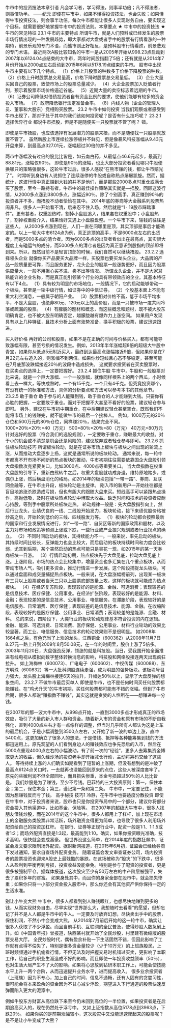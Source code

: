 牛市中的投资技法本章引语
凡会学习者，学习得法，则事半功倍；凡不得法者，则事倍功半。
——纪元
即便在牛市中，如果不懂得投资技法，也会失败；如果懂得牛市投资技法，则会事半功倍。每次牛市都能让很多人实现财务自由，要实现这个目标，就需要很好地掌握牛市中的投资法则。本章要点
★ 牛市中的投资技法
★ 牛市的常见特征
23.1 牛市的主要特点
所谓牛市，就是人们预料或已经发生的股票市场行情出现的一种发展趋势，即大家都对大盘或者手中的股票有行情看涨的一种期待，前景乐观的专门术语，而熊市则正好相反，是预料股市行情看跌，前景悲观的专门术语。
最近两次A股比较知名的牛市一是从2005年开始从998.23点启动到2007年以6124.04点结束的大牛市，两年时间股指翻了5倍；还有就是从2014年7月份开始从2000点左右启动到2015年6月以5178.19点结束的牛市。
股市中出现牛市主要有以下几个特点。
（1）价格上升股票的种数多于价格下降股票的种数。
（2）价格上升时股票总交易量高，价格下降时股票总交易量低。
（3）企业大量买回自己的股票，致使市场上的股票总量减少。
（4）大企业股票加入贬值者行列，预示着股票市场价格逼近谷底。
（5）近期大量的卖空标志着远期的牛市。
（6）证券公司降低对借债投资者自有资金比例的要求，使他们能够有较多的资金投入市场。
（7）政府降低银行法定准备金率。
（8）内线人物（企业的管理人员、董事和大股东）竞相购买股票。
23.2 牛市中如何投资
当我们观察或者感受到牛市出现了，那对于处于其中的我们该如何投资呢？是否有什么技巧呢？
23.2.1 选择优异行业
都说牛市捂股，但是不是随便买一只股票就不管了呢？
错。

即使是牛市捂股，也应该选择有发展潜力的股票来捂，而不是随便找一只股票就放置不管了。
虽然新股上市连续拉涨停板并不鲜见，但是像暴风科技涨幅从9.43元开盘来算，到最高点327.01元，涨幅超过30倍的并不多见。

两市中涨幅没有过倍的股比比皆是，如云南白药，从最低点46.6元起步，最高到88.81元，涨幅仅90％。
即使是90％的涨幅，也比大部分投资者看见哪只牛股便换哪只的策略强很多，这轮牛市过后，很多人感叹“在熊市赚的钱，都让牛市赔光了”。
时常听到身边有人说抓住了连续涨停的牛股或自称热点屡屡凯旋。然而，据统计，这波行情中真正赚到大钱的并不是他们，而是那些2000多点时重仓或满仓买了股票，至今一路持有者。牛市中的最佳操作策略其实就是—捂股。回顾这波行情，从2000多点涨到3800多点，涨幅近90％。除了个别高手，真正赚到90％的投资者并不多，而捂股不动者恰恰在其中。
2014年底的券商等大金融系列股票热闹非凡，很多人一开始看不清，后来忍不住入场，然后就是“1 · 19股市踩踏事件”。更有甚者，权重股热时，割掉小盘股追入，结果套在权重股中；小盘股热了，割掉权重股介入，结果恰好又遇上小盘股盘整。一个牛市下来，输钱的往往是这些人。
从2000多点涨到现在，人们一直在问哪里是顶，其实顶部是事后才能确定的。以上一轮大牛市6124点为例，真正逃顶的高手，不是6000点左右的出货者，而是5000多点的清仓者。因为6000多点的出货者看似出在最高点，其实很大程度上有碰运气的成分，而5000多点的清仓者是因为真正意识到股指的顶部即将到来。所以，既然目前不是轻言顶部的时候，我们自然可以继续捂股。
23.2.2 选择领头企业
就像你买产品要买大品牌一样，买股票也要买龙头企业。大品牌的产品一般质量更可靠，而且服务更好，龙头企业的股票一般涨势更好，而且因为股票供应量大，一般不用担心买不进、卖不出等情况。
所谓龙头企业，并不是大家耳熟能详的企业名称，而是真正能引领某个行业的具有带领效应的企业。其基本特征有以下4点。
（1）具有较为明显的市场地位，一般情况下，它的启动能够带动一个板块，甚至是一轮中级行情，如证券中的中信证券。
（2）个股基本面上不能有重大利空消息，一般属于朝阳产业。
（3）股票相对价格不高，低于市场平均水平，不是大盘股，也绝非80元、120元以上的高价股，而是一只被市场一度共同冷落或疏漏的股票。
（4）有朦胧的题材和概念，而这些概念和题材，既不被大股东明确肯定，也不被大股东明确否定，越朦胧越有爆炸力上涨空间。
如果用户发现具有以上几种特征，且技术分析上面有涨势准备，换手积极的股票，建议迅速跟进。

买入好价格
再好的公司和股票，如果不是在正确的时间与价格买入，都有可能导致涨幅有限，甚至亏损的情况发生。例如，2013年半年涨幅超8倍的超级大牛股中青宝，如果你从低点5元附近买入，最终到达最高点涨幅接近9倍，但如果你是在7月22元左右追入的，则涨幅不到两倍。如果你炒短线且心态不够稳定，甚至可能在7月底那波跌幅接近20％的波段中造成损失。
这就要求投资者在买卖股票时，在买卖点的选择上，一定要把握好。
23.2.4 抓住牛股
牛市中，牛股和一般股票对比来说，就是一个巨大涨幅、一个一般涨幅，就像同样根系上的两个西瓜，小时候看上去一样大，等快成熟时，一个有15千克，一个只有4千克。但究竟投资哪个，有没有统一的标准和方法，具体的分析要点和方法可以参考本书的其他章节。
23.2.5 敢于重仓
敢于参与的人能赚到钱，敢于重仓的人才能赚到大钱。只要你有必胜的把握，一定要敢于重仓。而对于把握不大甚至不看好的股票，建议轻仓参与即可。
另外，建议在牛市初中期重仓，在中后期建议轻仓甚至空仓，既然我们不能将市场上的钱赚完，就不能做牛市的最后一个接棒人。
例如，1000万元的20％仓位和500万元的80％仓位，同样赚20％，结果完全不同。
1000×20％×20％=40（万元）
500×80％×20％=80（万元）
40万元<80万元
针对选好的股票（符合我们的选股规则），一定要敢于重仓，赚取最大的收益。对于小的机会或不清楚是机会还是风险的，建议放弃或者轻仓参与即可。
23.2.6 抓住板块轮动技巧
所谓板块轮动，就是在证券市场上板块与板块之间出现的轮流上涨，从而推动大盘逐步上扬，这就是通常所说的板块轮动。
通常来说，每一轮牛市都离不开市场不间断的热点板块的推动，牛市初期往往需要依靠国企大盘股引领大盘指数攻克紧要关口，比如3000点、4000点等重要关口。
当大盘指数在权重大盘股的引导下，重新由熊转牛之后，权重大盘股就功成身退，维持原地踏步，或偶尔上涨，然后横盘消化的格局。如2014年的板块包括“一带一路”、券商、互联网金融等，在牛市主升段，板块轮动是主旋律。
刚入市的新用户一开始往往都是盲目地追涨杀跌造成亏损，但也有胆大的跟随大盘来买。短线高手可以紧跟热点操作，高抛低吸，及时在板块热点轮动中博取大收益。缺乏时间和技术的投资者应耐心持股，等到手中股票所处板块走热。
轮动规律一般是：先大盘股指引向上，然后行业龙头，业绩优良的一线、二线股开始发力，板块轮动，接下来绩优股价格被炒高之后，开始轮到低价的三线、四线股发力等。
（1）板块的轮动都会按照最新的国家和行业发展情况进行，如“一带一路”、自贸区等新的国家政策和题材，以及主力对市场和政策等预测上涨或下跌，一些行业或产业振兴规划或者行业拐点的确立。
（2）不同时间启动的板块，其持续能力不一。一般来说，率先启动的板块，其持续时间比较长，反弹能力也会比较大，而后启动的板块持续时间和力度会比较弱，尤其到后期，某个突然启动的热点可能只是昙花一现，如2015年的某一天券商板块一日游。
（3）行情启动初期，热点板块先于大盘见底，拉动大盘见底上涨。上涨阶段，市场的热点会比较集中，增量资金也多汇集在几个重点板块，从而带动市场人气，吸引更多资金，推动行情进一步发展。这个阶段捕捉龙头板块，可以通过盘面和成交量捕捉热点板块。一般来说，在大盘涨幅榜前列，出现某一板块有三只以上股票或者当天三只以上股票底部放量上攻，这样的板块就可能成为热点板块。
（4）在经济复苏阶段，表现较好的是能源、金融、可选消费；表现较差的是信息技术、医疗保健、公用事业。在经济扩张阶段，表现较好的是能源、材料、金融；表现较差的是信息技术、公用事业、电信服务。在滞胀阶段，表现较好的是电信服务、日常消费、医疗保健；表现较差的是信息技术、能源、金融。在收缩阶段，表现较好的是医疗保健、公用事业、日常消费；表现较差的是能源、金融、材料。
总的来说，四阶段下，大类行业的板块轮动规律基本符合投资的内在逻辑。金融、能源、可选消费、日常消费、医疗保健、公用事业、材料行业轮动的效果比较显著，而工业、电信服务、信息技术的轮动效果则不是很明显。
如2008年1664点之后，有色充当了上涨的龙头，江西铜业（600362）从2008年11月7日8.27元一路上升到2009年8月50.08元，在一年的时间里，股价上涨了5倍多。
2003年11月20日，大盘强劲反弹，领涨的就是科技股。当日，受我国开始全面推进有线电视从模拟向数字整体转换消息的影响，科技股和网络股接连两天出现疯狂拉升。
如上海梅林（600073）、广电电子（600602）、中视传媒（600088）、东方明珠（600832）等一大批科网股连续走强，成为明显的强势板块。该板块号召力强大，龙头股上海梅林接连6天的拉升，升幅达50％以上，显示了大盘反弹的想象空间。
23.2.7 不做牛市最后买单人
即使是牛市，也不是任何时间买任何股票都能赚钱。在“鸡犬升天”的牛市初期，买任何股票都可能有不错的涨幅。但到了牛市后期，很多人都说“赚指数不赚钱”，其实这就是贪婪的人性所在——想赚进每一分钱。

在2007年的那一波大牛市中，从998点开始，一直到3000多点才形成真正的市场效应，吸引了大量的新入市人群和资金。随着新入市的资金和原有市场的不断自我强化，直到4000点左右才有一点像样的调整，但当时几乎所有人都认为这是上车的最后机会，于是小幅调整到3500点左右，又开始了新一波的单边上涨，直冲5400点，这更加确立了很多人的想法，于是借钱、抵押等各种能筹集到钱的方法都迅速用上。原先观望的人们看到身边人的赚钱效应也争先恐后的入市，然后在5000点重现4000点左右的小幅波动，有了前一次的“经验”，更多人去筹集资金博取更大的收益，但久经沙场的投资老手却开始减仓行动，主动将筹码交给了这些人。
等待持续上涨的人们确实如期看到了短暂的上涨期，但没有想到的是冲破了最高点6124点关口时，一去就再也没能回到原来的点位，这些人被深度套牢了。原先的些微利润不但全部回吐，而且损失惨重，本金亏损超过50％的人比比皆是。
我们炒股是为了赚钱，至少不亏钱。巴菲特的三大投资原则：第一，保住本金；第二，保住本金；第三，谨记第一条和第二条。
牛市中，一定要记住，不能因为想赚钱反而亏了钱。
高手秘技
技巧1 冷静，在牛市中也要适度分散投资
即使在牛市中，对于投资者来说，股市也只是你投资布局中的一个部分，建议你将部分资金投入其他渠道中，比如基金、保险等。
在2007年的超级大牛市中，很多人找朋友借钱炒股，而在2014年的这个牛市中，很多人都用上了杠杆，加上现在市场上的金融服务类股票非常活跃，场外融资变得更为简单，也导致了很多人利用场外配资给自己的投资加杠杆。
在银行、证券等正规行业中，配资一般是1∶1、1∶1.5或者1∶2；而场外配资直接是1∶3起，最高能到1∶10。确实，如果你投资眼光准确，技术高明，很快就会变成富豪。
但世界没这么简单，在2014年度的指数狂飙中，证监会发文要求限制场外配资。据财新网报道，在2015年6月初，证监会已经给券商下发过通知，要求自查场外配资业务。
随着证监会发文审查证券公司，场内投资者的股票投资也迎来A股史上最残酷的暴跌。在这场被称为“股灾”的下跌中，很多人从盈利到平衡再到亏损，投资收益没能幸免。特别是参与了配资的投资者，更是很多被强制平仓。据媒体报道，这次股灾至少有50万左右的中产阶层被强平，失去了累积多年的财富。
如果身处其中，而且你的身家全部在股市中，就会损失惨重；如果你只将一小部分资金投入股市中，那么你还会有其他资产供你保持一定的生活水准。

别让小牛变大熊
牛市中，很多人都看到别人赚钱眼红，也想尽快地赚到更多的钱，从而实现财务自由，尽早实现“世界那么大，我想随时去看看”的愿望，但却忘记了并不是人人都是牛市中的牛人。一定要及时放弃幻想，尽快卖出手中的股票，保住利润，不然小牛会变成大熊。
从2014年7月前后开始的这一轮牛市，确实让很多人获取了不少浮盈。而且当前手机、互联网的全民普及，使得炒股人数急剧上升。如《中国青年报》曾报道，陕西某村就开始了全民炒股，村里建有微缩版的股票交易大厅。
全民炒股时代，偶有盈余补贴一下生活固然不错，但因此影响了工作就有点得不偿失了，特别是很多资金量较少（少于10万元）的上班族股民，上班时频频通过手机偷看行情，不但无法及时把握交易时机错过买卖，更影响了本职工作，给自己的职业生涯造成不好的影响。而且即使一年投资收益颇丰（50％），也对生活大局产生不了大的影响。如果将心思放到钻研本职工作上，可能会使技能水平上升一两个台阶，从而迅速提升业务水平，进而提高收入。
很多业余投资者（上班族）因为不专心，加上自己的时间、信息不通畅，还有人固有的贪婪习性，很可能会将本来盈余的资金因为不甘心减少浮盈，期望进入下行通道的股票快速反弹而陷入更大的泥潭中。

例如牛股东方财富从高位跌下来至今仍未回到高位的一半位置，如果投资者是在后期追高买入的，现在仍然处于浮亏中。
又如上证指数从高位5178点到3963点，下跌20％。
如果你买的是前期涨幅较小，这次股灾中又没能迅速爬起来的股票呢？是不是让小牛变成了大熊？
